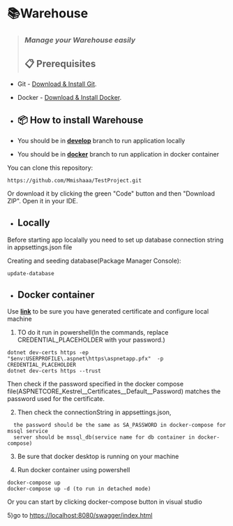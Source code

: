 # 📚Warehouse

> ### **_Manage your Warehouse easily_**
>
> ## :clipboard: Prerequisites

- Git - [Download & Install Git](https://git-scm.com/downloads).
- Docker - [Download & Install Docker](https://www.docker.com/products/docker-desktop/).
- ## 📦 How to install Warehouse

- You should be in **[develop](https://github.com/Mmishaaa/TestProject/tree/develop)** branch to run application locally
- You should be in **[docker](https://github.com/Mmishaaa/TestProject/tree/docker)** branch to run application in docker container

You can clone this repository:

```
https://github.com/Mmishaaa/TestProject.git
```

Or download it by clicking the green "Code" button and then "Download ZIP". Open it in your IDE.
- ## Locally
Before starting app localally you need to set up database connection string in appsettings.json file

Creating and seeding database(Package Manager Console):
```
update-database
```
- ## Docker container
Use  **[link](https://learn.microsoft.com/en-us/aspnet/core/security/docker-compose-https?view=aspnetcore-8.0)** 
to be sure you have generated certificate and configure local machine

1) TO do it run in powershell(In the commands, replace CREDENTIAL_PLACEHOLDER with your password.)
```
dotnet dev-certs https -ep "$env:USERPROFILE\.aspnet\https\aspnetapp.pfx"  -p CREDENTIAL_PLACEHOLDER
dotnet dev-certs https --trust
```
Then check if the password specified in the docker compose file(ASPNETCORE_Kestrel__Certificates__Default__Password) matches the password used for the certificate.

2) Then check the connectionString in appsettings.json, 
```
  the password should be the same as SA_PASSWORD in docker-compose for mssql service
  server should be mssql_db(service name for db container in docker-compose)
```
3) Be sure that docker desktop is running on your machine

4) Run docker container using powershell
```
docker-compose up
docker-compose up -d (to run in detached mode)
```
Or you can start by clicking docker-compose button in visual studio

5)go to [https://localhost:8080/swagger/index.html](https://localhost:8080/swagger/index.html)

